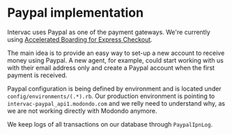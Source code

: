 # Paypal implementation

Intervac uses Paypal as one of the payment gateways.  We're currently using
[Accelerated Boarding for Express Checkout](https://www.paypalobjects.com/webstatic/en_US/developer/docs/pdf/limited-release/PP_AcceleratedBoarding_Guide.pdf).

The main idea is to provide an easy way to set-up a new account to receive money
using Paypal. A new agent, for example, could start working with us with their
email address only and create a Paypal account when the first payment is
received.

Paypal configuration is being defined by environment and is located under
`config/environments/(.*).rb`. Our production environment is pointing to
`intervac-paypal_api1.modondo.com` and we relly need to understand why, as we
are not working directly with Modondo anymore.

We keep logs of all transactions on our database through `PaypalIpnLog`.

